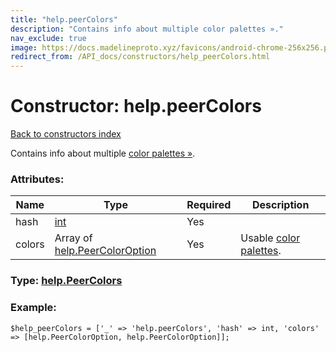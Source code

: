 ```yaml
---
title: "help.peerColors"
description: "Contains info about multiple color palettes »."
nav_exclude: true
image: https://docs.madelineproto.xyz/favicons/android-chrome-256x256.png
redirect_from: /API_docs/constructors/help_peerColors.html
---
```

# Constructor: help.peerColors  
[Back to constructors index](/API_docs/constructors/index.html)



Contains info about multiple [color palettes »](https://core.telegram.org/api/colors).

### Attributes:

| Name     |    Type       | Required | Description |
|----------|---------------|----------|-------------|
|hash|[int](/API_docs/types/int.html) | Yes|
|colors|Array of [help.PeerColorOption](/API_docs/constructors/help.PeerColorOption.html) | Yes|Usable [color palettes](https://core.telegram.org/api/colors).|



### Type: [help.PeerColors](/API_docs/types/help.PeerColors.html)


### Example:

```
$help_peerColors = ['_' => 'help.peerColors', 'hash' => int, 'colors' => [help.PeerColorOption, help.PeerColorOption]];
```  
